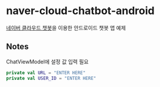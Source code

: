 # naver-cloud-chatbot-android

[네이버 클라우드 챗봇](https://www.ncloud.com/product/aiService/chatbot)을 이용한 안드로이드 챗봇 앱 예제

## Notes
ChatViewModel에 설정 값 입력 필요

```kotlin
private val URL = "ENTER HERE"
private val USER_ID = "ENTER HERE"
```